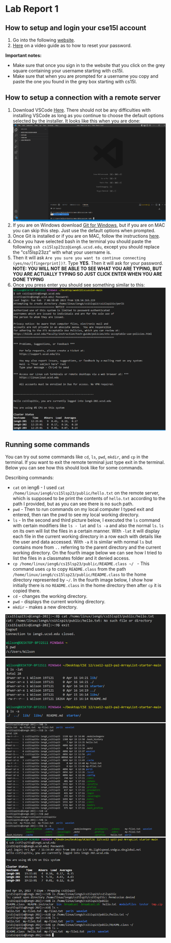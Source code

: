 # Lab Report 1
## How to setup and login your cse15l account
1. Go into the following [website](https://sdacs.ucsd.edu/~icc/index.php).
2. [Here](https://drive.google.com/file/d/17IDZn8Qq7Q0RkYMxdiIR0o6HJ3B5YqSW/view) on a video guide as to how to reset your password.

**Important notes:**
- Make sure that once you sign in to the website that you click on the grey square containing your username starting with cs15l.
- Make sure that when you are prompted for a username you copy and paste the one you found in the grey box starting with cs15l.

## How to setup a connection with a remote server
1. Download VSCode [Here](https://code.visualstudio.com/). There should not be any difficulties with installing VSCode as long as you continue to choose the default options selected by the installer. It looks like this when you are done:
![Image](lab1vsc.png)
2. If you are on Windows download [Git for Windows](https://gitforwindows.org/), but if you are on MAC you can skip this step. Just use the default options when prompted.
3. Once Git is installed or if you are on MAC, follow the instructions [here](https://stackoverflow.com/questions/42606837/how-do-i-use-bash-on-windows-from-the-visual-studio-code-integrated-terminal/50527994#50527994).
4. Once you have selected bash in the terminal you should paste the following `ssh cs15lsp23zz@ieng6.ucsd.edu`, except you should replace the "cs15lsp23zz" with what your username is.
5. Then it will ask `Are you sure you want to continue connecting (yes/no/[fingerprint])?`. Type **YES**. Then it will ask for your password. **NOTE: YOU WILL NOT BE ABLE TO SEE WHAT YOU ARE TYPING, BUT YOU ARE ACTUALLY TYPING SO JUST CLICK ENTER WHEN YOU ARE DONE TYPING**
6. Once you press enter you should see something similar to this: 
![Image](lab1login.png)


## Running some commands
You can try out some commands like `cd`, `ls`, `pwd`, `mkdir`, and `cp` in the terminal. If you want to exit the remote terminal just type exit in the terminal. Below you can see how this should look like for some commands. 

Describing commands:
- `cat` on ieng6 - I used `cat /home/linux/ieng6/cs15lsp23/public/hello.txt` on the remote server, which is supposed to be print the contents of `hello.txt` according to the path I provided, but as you can see there is no such path. 
- `pwd` - Then to run commands on my local computer I typed exit and entered, then ran the pwd to see my local working directory. 
- `ls` - In the second and third picture below, I executed the `ls` command with certain modifiers like `ls - lat` and `ls -a` and also the normal `ls`. `ls` on its own will list the files in a certain manner. With `-lat` it will display each file in the current working directory in a row each with details like the user and data accessed. With `-a` it is similar with normal `ls` but contains more from `..` referring to the parent directory and the current working directory. On the fourth image below we can see how I tried to list the files in a classmates folder and it denied access. 
- `cp /home/linux/ieng6/cs15lsp23/public/README.class ~/ ` - This command uses `cp` to copy `README.class` from the path `/home/linux/ieng6/cs15lsp23/public/README.class` to the home directory represented by `~/`. In the fourth image below, I show how initially there is no `README.class` in the home directory then after `cp` it is copied there. 
- `cd` - changes the working directory.
- `pwd` - displays the current working directory.
- `mkdir` - makes a new directory.
 
![Image](lab1commands.png)
![Image](commands2png.png)
![Image](commands3.png)
![Image](commands4.png)

